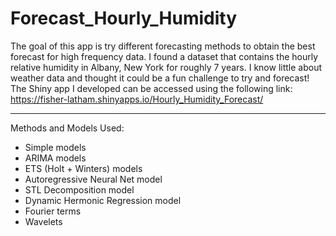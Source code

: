 # Forecast_Hourly_Humidity
The goal of this app is try different forecasting methods to obtain the best forecast for high frequency data. I found a dataset that contains the hourly relative humidity in Albany, New York for roughly 7 years. I know little about weather data and thought it could be a fun challenge to try and forecast!
The Shiny app I developed can be accessed using the following link: https://fisher-latham.shinyapps.io/Hourly_Humidity_Forecast/

---
Methods and Models Used:
- Simple models
- ARIMA models
- ETS (Holt + Winters) models
- Autoregressive Neural Net model
- STL Decomposition model
- Dynamic Hermonic Regression model
- Fourier terms
- Wavelets
